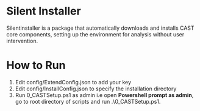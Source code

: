 # Silent Installer
Silentinstaller is a package that automatically downloads and installs CAST core components, setting up the environment for analysis without user intervention.

# How to Run
1. Edit config/ExtendConfig.json to add your key
2. Edit config/InstallConfig.json to specify the installation directory
3. Run 0_CASTSetup.ps1 as admin i.e open **Powershell prompt as admin**, go to root directory of scripts and run .\0_CASTSetup.ps1.
